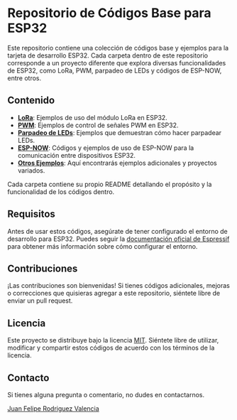 # Repositorio de Códigos Base para ESP32

Este repositorio contiene una colección de códigos base y ejemplos para la tarjeta de desarrollo ESP32. Cada carpeta dentro de este repositorio corresponde a un proyecto diferente que explora diversas funcionalidades de ESP32, como LoRa, PWM, parpadeo de LEDs y códigos de ESP-NOW, entre otros.

## Contenido

- [**LoRa**](LoRa/): Ejemplos de uso del módulo LoRa en ESP32.
- [**PWM**](PWM/): Ejemplos de control de señales PWM en ESP32.
- [**Parpadeo de LEDs**](LED_Blink/): Ejemplos que demuestran cómo hacer parpadear LEDs.
- [**ESP-NOW**](ESP_NOW/): Códigos y ejemplos de uso de ESP-NOW para la comunicación entre dispositivos ESP32.
- [**Otros Ejemplos**](Other_Examples/): Aquí encontrarás ejemplos adicionales y proyectos variados.

Cada carpeta contiene su propio README detallando el propósito y la funcionalidad de los códigos dentro.

## Requisitos

Antes de usar estos códigos, asegúrate de tener configurado el entorno de desarrollo para ESP32. Puedes seguir la [documentación oficial de Espressif](https://docs.espressif.com/projects/esp-idf/en/latest/esp32/get-started/index.html) para obtener más información sobre cómo configurar el entorno.

## Contribuciones

¡Las contribuciones son bienvenidas! Si tienes códigos adicionales, mejoras o correcciones que quisieras agregar a este repositorio, siéntete libre de enviar un pull request.

## Licencia

Este proyecto se distribuye bajo la licencia [MIT](LICENSE). Siéntete libre de utilizar, modificar y compartir estos códigos de acuerdo con los términos de la licencia.

## Contacto

Si tienes alguna pregunta o comentario, no dudes en contactarnos.

[Juan Felipe Rodriguez Valencia](jrovez@outlook.com)
